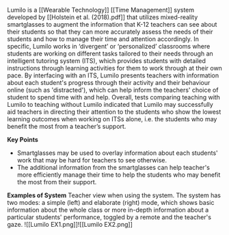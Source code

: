 Lumilo is a [[Wearable Technology]] [[Time Management]] system developed by [[Holstein et al. (2018).pdf]] that utilizes mixed-reality smartglasses to augment the information that K-12 teachers can see about their students so that they can more accurately assess the needs of their students and how to manage their time and attention accordingly. In specific, Lumilo works in ‘divergent’ or ‘personalized’ classrooms where students are working on different tasks tailored to their needs through an intelligent tutoring system (ITS), which provides students with detailed instructions through learning activities for them to work through at their own pace. By interfacing with an ITS, Lumilo presents teachers with information about each student's progress through their activity and their behaviour online (such as  'distracted'), which can help inform the teachers' choice of student to spend time with and help. Overall, tests comparing teaching with Lumilo to teaching without Lumilo indicated that Lumilo may successfully aid teachers in directing their attention to the students who show the lowest learning outcomes when working on ITSs alone, i.e. the students who may benefit the most from a teacher’s support.

**Key Points**
- Smartglasses may be used to overlay information about each students' work that may be hard for teachers to see otherwise.
- The additional information from the smartglasses can help teacher's more efficiently manage their time to help the students who may benefit the most from their support.

**Examples of System**
Teacher view when using the system. The system has two modes: a simple (left) and elaborate (right) mode, which shows basic information about the whole class or more in-depth information about a particular students' performance, toggled by a remote and the teacher's gaze.
![[Lumilo EX1.png]]![[Lumilo EX2.png]]